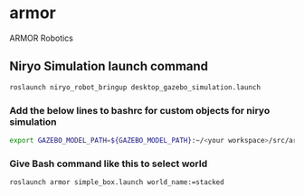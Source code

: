 # armor
ARMOR Robotics


## Niryo Simulation launch command
```bash
roslaunch niryo_robot_bringup desktop_gazebo_simulation.launch
```

### Add the below lines to bashrc for custom objects for niryo simulation
```bash
export GAZEBO_MODEL_PATH=${GAZEBO_MODEL_PATH}:~/<your workspace>/src/armor/models
```
### Give Bash command like this to select world
```bash
roslaunch armor simple_box.launch world_name:=stacked
```
